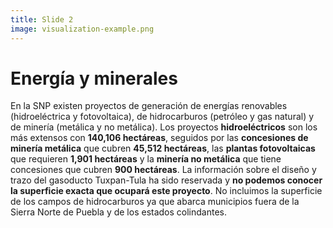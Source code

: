 ```yaml
---
title: Slide 2
image: visualization-example.png
---
```


# Energía y minerales
En la SNP existen proyectos de generación de energías renovables (hidroeléctrica y fotovoltaica),  de hidrocarburos (petróleo y gas natural) y de minería (metálica y no metálica). Los proyectos **hidroeléctricos** son los más extensos con **140,106 hectáreas**, seguidos por las **concesiones de minería metálica** que cubren **45,512 hectáreas**, las **plantas fotovoltaicas** que requieren **1,901 hectáreas** y la **minería no metálica** que tiene concesiones que cubren **900 hectáreas**. La información sobre el diseño y trazo del gasoducto Tuxpan-Tula ha sido reservada y **no podemos conocer la superficie exacta que ocupará este proyecto**. No incluimos la superficie de los campos de hidrocarburos ya que abarca municipios fuera de la Sierra Norte de Puebla y de los estados colindantes.
